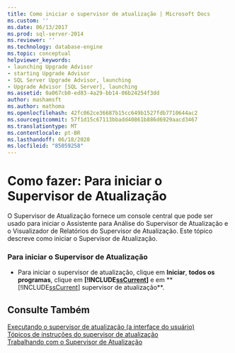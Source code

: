```yaml
---
title: Como iniciar o supervisor de atualização | Microsoft Docs
ms.custom: ''
ms.date: 06/13/2017
ms.prod: sql-server-2014
ms.reviewer: ''
ms.technology: database-engine
ms.topic: conceptual
helpviewer_keywords:
- launching Upgrade Advisor
- starting Upgrade Advisor
- SQL Server Upgrade Advisor, launching
- Upgrade Advisor [SQL Server], launching
ms.assetid: 0a067cb0-ed83-4a29-bb14-06b24254f3dd
author: mashamsft
ms.author: mathoma
ms.openlocfilehash: 42fc062ce36687b15cc649b1527fdb7710644ac2
ms.sourcegitcommit: 57f1d15c67113bbadd40861b886d6929aacd3467
ms.translationtype: MT
ms.contentlocale: pt-BR
ms.lasthandoff: 06/18/2020
ms.locfileid: "85059258"
---
```

# <a name="how-to-launch-upgrade-advisor"></a>Como fazer: Para iniciar o Supervisor de Atualização
  O Supervisor de Atualização fornece um console central que pode ser usado para iniciar o Assistente para Análise do Supervisor de Atualização e o Visualizador de Relatórios do Supervisor de Atualização. Este tópico descreve como iniciar o Supervisor de Atualização.  
  
### <a name="to-launch-upgrade-advisor"></a>Para iniciar o Supervisor de Atualização  
  
-   Para iniciar o supervisor de atualização, clique em **Iniciar**, **todos os programas**, clique em **[!INCLUDE[ssCurrent](../../includes/sscurrent-md.md)]** e em ** [!INCLUDE[ssCurrent](../../includes/sscurrent-md.md)] supervisor de atualização**.  
  
## <a name="see-also"></a>Consulte Também  
 [Executando o supervisor de atualização &#40;a interface do usuário&#41;](../../../2014/sql-server/install/running-upgrade-advisor-user-interface.md)   
 [Tópicos de instruções do supervisor de atualização](../../../2014/sql-server/install/upgrade-advisor-how-to-topics.md)   
 [Trabalhando com o Supervisor de Atualização](../../../2014/sql-server/install/working-with-upgrade-advisor.md)  
  
  
